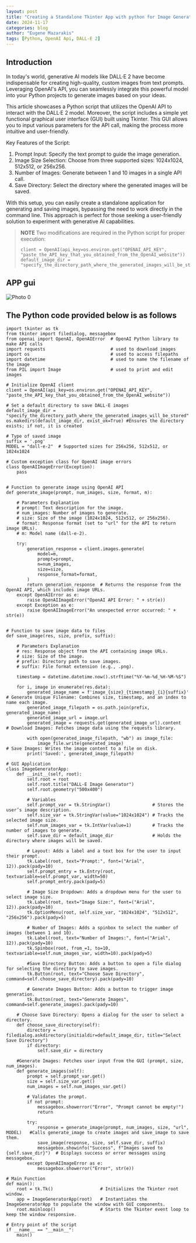 ```yaml
---
layout: post
title: "Creating a Standalone Tkinter App with python for Image Generation with DALL·E 2 model" 
date: 2024-11-17
categories: blog
author: "Eugene Mazarakis"
tags: [Python, OpenAI Api, DALL-E 2]
---
```


## Introduction

In today's world, generative AI models like DALL·E 2 have become indispensable for creating high-quality, custom images from text prompts. Leveraging OpenAI's API, you can seamlessly integrate this powerful model into your Python projects to generate images based on your ideas.

This article showcases a Python script that utilizes the OpenAI API to interact with the DALL·E 2 model. Moreover, the script includes a simple yet functional graphical user interface (GUI) built using Tkinter. This GUI allows you to input various parameters for the API call, making the process more intuitive and user-friendly.

Key Features of the Script:
1. Prompt Input: Specify the text prompt to guide the image generation.
2. Image Size Selection: Choose from three supported sizes: 1024x1024, 512x512, or 256x256.
3. Number of Images: Generate between 1 and 10 images in a single API call.
4. Save Directory: Select the directory where the generated images will be saved.

With this setup, you can easily create a standalone application for generating and saving images, bypassing the need to work directly in the command line. This approach is perfect for those seeking a user-friendly solution to experiment with generative AI capabilities.

>  **NOTE**
> Two modifications are required in the Python script for proper execution:
> ```
> client = OpenAI(api_key=os.environ.get("OPENAI_API_KEY", "paste_the_API_key_that_you_obtained_from_the_OpenAI_website"))
> default_image_dir = "specify_the_directory_path_where_the_generated_images_will_be_stored"
> ```

## APP gui

![Photo 0](/assets/Img/BlogImages/001.BlogPost_14_09_2024/0.png)


## The Python code provided below is as follows

```
import tkinter as tk
from tkinter import filedialog, messagebox
from openai import OpenAI, OpenAIError  # OpenAI Python library to make API calls
import requests                         # used to download images
import os                               # used to access filepaths
import datetime                         # used to name the filename of the image
from PIL import Image                   # used to print and edit images

# Initialize OpenAI client
client = OpenAI(api_key=os.environ.get("OPENAI_API_KEY", "paste_the_API_key_that_you_obtained_from_the_OpenAI_website"))

# Set a default directory to save DALL·E images
default_image_dir = "specify_the_directory_path_where_the_generated_images_will_be_stored"
os.makedirs(default_image_dir, exist_ok=True) #Ensures the directory exists; if not, it is created

# Type of saved image
suffix = '.png'
MODEL = "dall-e-2"  # Supported sizes for 256x256, 512x512, or 1024x1024

# Custom exception class for OpenAI image errors
class OpenAIImageError(Exception):
    pass


# Function to generate image using OpenAI API
def generate_image(prompt, num_images, size, format, m):
    
    # Parameters Explanation
    # prompt: Text description for the image.
    # num_images: Number of images to generate.
    # size: Size of the image (1024x1024, 512x512, or 256x256).
    # format: Response format (set to "url" for the API to return image URLs).
    # m: Model name (dall-e-2).
    
    try:
        generation_response = client.images.generate(
            model=m,
            prompt=prompt,
            n=num_images,
            size=size,
            response_format=format,
        )
        return generation_response  # Returns the response from the OpenAI API, which includes image URLs.
    except OpenAIError as e:
        raise OpenAIImageError("OpenAI API Error: " + str(e))
    except Exception as e:
        raise OpenAIImageError("An unexpected error occurred: " + str(e))


# Function to save image data to files
def save_image(res, size, prefix, suffix):
    
    # Parameters Explanation
    # res: Response object from the API containing image URLs.
    # size: Size of the image.
    # prefix: Directory path to save images.
    # suffix: File format extension (e.g., .png).

    timestamp = datetime.datetime.now().strftime("%Y-%m-%d_%H-%M-%S")
    
    for i, image in enumerate(res.data):
        generated_image_name = f'image_{size}_{timestamp}_{i}{suffix}'  # Generate Unique Filename: Combines size, timestamp, and an index to name each image.
        generated_image_filepath = os.path.join(prefix, generated_image_name)
        generated_image_url = image.url
        generated_image = requests.get(generated_image_url).content     # Download Images: Fetches image data using the requests library.
        
        with open(generated_image_filepath, "wb") as image_file:
            image_file.write(generated_image)                           # Save Images: Writes the image content to a file on disk.
        print('Saved:', generated_image_filepath)

# GUI Application
class ImageGeneratorApp:
    def __init__(self, root):
        self.root = root
        self.root.title("DALL-E Image Generator")
        self.root.geometry("500x400")
        
        # Variables
        self.prompt_var = tk.StringVar()                # Stores the user’s image description.
        self.size_var = tk.StringVar(value="1024x1024") # Tracks the selected image size.
        self.num_images_var = tk.IntVar(value=1)        # Tracks the number of images to generate.
        self.save_dir = default_image_dir               # Holds the directory where images will be saved.
        
        # Layout: Adds a label and a text box for the user to input their prompt.
        tk.Label(root, text="Prompt:", font=("Arial", 12)).pack(pady=10)
        self.prompt_entry = tk.Entry(root, textvariable=self.prompt_var, width=50)
        self.prompt_entry.pack(pady=5)
        
        # Image Size Dropdown: Adds a dropdown menu for the user to select image size.
        tk.Label(root, text="Image Size:", font=("Arial", 12)).pack(pady=10)
        tk.OptionMenu(root, self.size_var, "1024x1024", "512x512", "256x256").pack(pady=5)
        
        # Number of Images: Adds a spinbox to select the number of images (between 1 and 10).
        tk.Label(root, text="Number of Images:", font=("Arial", 12)).pack(pady=10)
        tk.Spinbox(root, from_=1, to=10, textvariable=self.num_images_var, width=10).pack(pady=5)
        
        #Save Directory Button: Adds a button to open a file dialog for selecting the directory to save images.
        tk.Button(root, text="Choose Save Directory", command=self.choose_save_directory).pack(pady=10)
        
        # Generate Images Button: Adds a button to trigger image generation.
        tk.Button(root, text="Generate Images", command=self.generate_images).pack(pady=10)
    
    # Choose Save Directory: Opens a dialog for the user to select a directory.
    def choose_save_directory(self):
        directory = filedialog.askdirectory(initialdir=default_image_dir, title="Select Save Directory")
        if directory:
            self.save_dir = directory
    
    #Generate Images: Fetches user input from the GUI (prompt, size, num_images).
    def generate_images(self):
        prompt = self.prompt_var.get()
        size = self.size_var.get()
        num_images = self.num_images_var.get()
        
        # Validates the prompt.
        if not prompt:
            messagebox.showerror("Error", "Prompt cannot be empty!")
            return
        
        try:
            response = generate_image(prompt, num_images, size, "url", MODEL)   #Calls generate_image to create images and save_image to save them.
            save_image(response, size, self.save_dir, suffix)
            messagebox.showinfo("Success", f"Images saved to {self.save_dir}")  # Displays success or error messages using messagebox.
        except OpenAIImageError as e:
            messagebox.showerror("Error", str(e))

# Main Function
def main():
    root = tk.Tk()                  # Initializes the Tkinter root window.
    app = ImageGeneratorApp(root)   # Instantiates the ImageGeneratorApp to populate the window with GUI components.
    root.mainloop()                 # Starts the Tkinter event loop to keep the window responsive. 
    
# Entry point of the script
if __name__ == "__main__":
    main()
```
